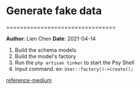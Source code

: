 # Generate fake data
================================

**Author**: Lien Chen  **Date**: 2021-04-14

1. Build the schema models
2. Build the model's factory
3. Run the `php artisan tinker` to start the Psy Shell
4. Input command. ex: `User::factory()->create();`

[reference-medium](https://medium.com/dev-genius/laravel-8-x-database-seeders-fakers-and-factories-7cb759918124)

